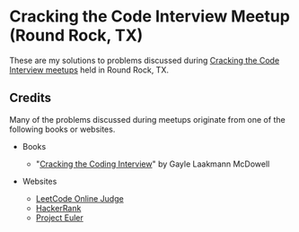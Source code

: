 # Cracking the Code Interview Meetup (Round Rock, TX)

These are my solutions to problems discussed during [Cracking the Code Interview meetups](https://www.meetup.com/Cracking-the-Coding-Interview-Meetup/) held in Round Rock, TX.  

## Credits

Many of the problems discussed during meetups originate from one of the following books or websites.

* Books
  * "[Cracking the Coding Interview](https://www.amazon.com/Cracking-Coding-Interview-Programming-Questions/dp/0984782850)" by Gayle Laakmann McDowell

* Websites
  * [LeetCode Online Judge](https://leetcode.com/)
  * [HackerRank](https://www.hackerrank.com/)
  * [Project Euler](https://projecteuler.net/)
